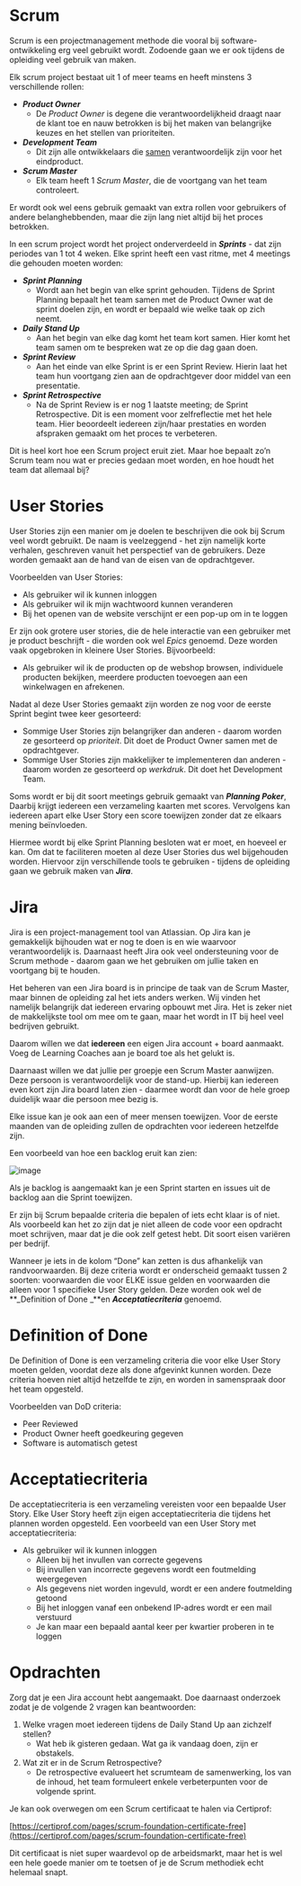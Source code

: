 # Scrum 

Scrum is een projectmanagement methode die vooral bij software-ontwikkeling erg veel gebruikt wordt. Zodoende gaan we er ook tijdens de opleiding veel gebruik van maken.

Elk scrum project bestaat uit 1 of meer teams en heeft minstens 3 verschillende rollen:



* **_Product Owner_** 
    * De _Product Owner_ is degene die verantwoordelijkheid draagt naar de klant toe en nauw betrokken is bij het maken van belangrijke keuzes en het stellen van prioriteiten.
* **_Development Team_**
    * Dit zijn alle ontwikkelaars die <span style="text-decoration:underline;">samen</span> verantwoordelijk zijn voor het eindproduct. 
* **_Scrum Master_**
    * Elk team heeft 1 _Scrum Master_, die de voortgang van het team controleert.

Er wordt ook wel eens gebruik gemaakt van extra rollen voor gebruikers of andere belanghebbenden, maar die zijn lang niet altijd bij het proces betrokken.

In een scrum project wordt het project onderverdeeld in **_Sprints_** - dat zijn periodes van 1 tot 4 weken. Elke sprint heeft een vast ritme, met 4 meetings die gehouden moeten worden:



* **_Sprint Planning_**
    * Wordt aan het begin van elke sprint gehouden. Tijdens de Sprint Planning bepaalt het team samen met de Product Owner wat de sprint doelen zijn, en wordt er bepaald wie welke taak op zich neemt.
* **_Daily Stand Up_**
    * Aan het begin van elke dag komt het team kort samen. Hier komt het team samen om te bespreken wat ze op die dag gaan doen.
* **_Sprint Review_**
    * Aan het einde van elke Sprint is er een Sprint Review. Hierin laat het team hun voortgang zien aan de opdrachtgever door middel van een presentatie.
* **_Sprint Retrospective_**
    * Na de Sprint Review is er nog 1 laatste meeting; de Sprint Retrospective. Dit is een moment voor zelfreflectie met het hele team. Hier beoordeelt iedereen zijn/haar prestaties en worden afspraken gemaakt om het proces te verbeteren.

Dit is heel kort hoe een Scrum project eruit ziet. Maar hoe bepaalt zo’n Scrum team nou wat er precies gedaan moet worden, en hoe houdt het team dat allemaal bij?


# User Stories

User Stories zijn een manier om je doelen te beschrijven die ook bij Scrum veel wordt gebruikt. De naam is veelzeggend - het zijn namelijk korte verhalen, geschreven vanuit het perspectief van de gebruikers. Deze worden gemaakt aan de hand van de eisen van de opdrachtgever.

Voorbeelden van User Stories:



* Als gebruiker wil ik kunnen inloggen
* Als gebruiker wil ik mijn wachtwoord kunnen veranderen
* Bij het openen van de website verschijnt er een pop-up om in te loggen

Er zijn ook grotere user stories, die de hele interactie van een gebruiker met je product beschrijft - die worden ook wel _Epics_ genoemd. Deze worden vaak opgebroken in kleinere User Stories. Bijvoorbeeld:



* Als gebruiker wil ik de producten op de webshop browsen, individuele producten bekijken, meerdere producten toevoegen aan een winkelwagen en afrekenen.

Nadat al deze User Stories gemaakt zijn worden ze nog voor de eerste Sprint begint twee keer gesorteerd:



* Sommige User Stories zijn belangrijker dan anderen - daarom worden ze gesorteerd op _prioriteit_. Dit doet de Product Owner samen met de opdrachtgever.
* Sommige User Stories zijn makkelijker te implementeren dan anderen - daarom worden ze gesorteerd op _werkdruk_. Dit doet het Development Team.

Soms wordt er bij dit soort meetings gebruik gemaakt van **_Planning Poker_**, Daarbij krijgt iedereen een verzameling kaarten met scores. Vervolgens kan iedereen apart elke User Story een score toewijzen zonder dat ze elkaars mening beïnvloeden. 

Hiermee wordt bij elke Sprint Planning besloten wat er moet, en hoeveel er kan. Om dat te faciliteren moeten al deze User Stories dus wel bijgehouden worden. Hiervoor zijn verschillende tools te gebruiken - tijdens de opleiding gaan we gebruik maken van **_Jira_**.




# Jira

Jira is een project-management tool van Atlassian. Op Jira kan je gemakkelijk bijhouden wat er nog te doen is en wie waarvoor verantwoordelijk is. Daarnaast heeft Jira ook veel ondersteuning voor de Scrum methode - daarom gaan we het gebruiken om jullie taken en voortgang bij te houden.

Het beheren van een Jira board is in principe de taak van de Scrum Master, maar binnen de opleiding zal het iets anders werken. Wij vinden het namelijk belangrijk dat iedereen ervaring opbouwt met Jira. Het is zeker niet de makkelijkste tool om mee om te gaan, maar het wordt in IT bij heel veel bedrijven gebruikt.

Daarom willen we dat **iedereen** een eigen Jira account + board aanmaakt. Voeg de Learning Coaches aan je board toe als het gelukt is.

Daarnaast willen we dat jullie per groepje een Scrum Master aanwijzen. Deze persoon is verantwoordelijk voor de stand-up. Hierbij kan iedereen even kort zijn Jira board laten zien - daarmee wordt dan voor de hele groep duidelijk waar die persoon mee bezig is.

Elke issue kan je ook aan een of meer mensen toewijzen. Voor de eerste maanden van de opleiding zullen de opdrachten voor iedereen hetzelfde zijn. 

Een voorbeeld van hoe een backlog eruit kan zien:

![image](images/image1.png)

Als je backlog is aangemaakt kan je een Sprint starten en issues uit de backlog aan die Sprint toewijzen.

Er zijn bij Scrum bepaalde criteria die bepalen of iets echt klaar is of niet. Als voorbeeld kan het zo zijn dat je niet alleen de code voor een opdracht moet schrijven, maar dat je die ook zelf getest hebt. Dit soort eisen variëren per bedrijf.

Wanneer je iets in de kolom “Done” kan zetten is dus afhankelijk van randvoorwaarden. Bij deze criteria wordt er onderscheid gemaakt tussen 2 soorten: voorwaarden die voor ELKE issue gelden en voorwaarden die alleen voor 1 specifieke User Story gelden. Deze worden ook wel de **_Definition of Done _**en **_Acceptatiecriteria_** genoemd.


# Definition of Done

De Definition of Done is een verzameling criteria die voor elke User Story moeten gelden, voordat deze als done afgevinkt kunnen worden. Deze criteria hoeven niet altijd hetzelfde te zijn, en worden in samenspraak door het team opgesteld. 

Voorbeelden van DoD criteria:

* Peer Reviewed
* Product Owner heeft goedkeuring gegeven
* Software is automatisch getest


# Acceptatiecriteria

De acceptatiecriteria is een verzameling vereisten voor een bepaalde User Story. Elke User Story heeft zijn eigen acceptatiecriteria die tijdens het plannen worden opgesteld. Een voorbeeld van een User Story met acceptatiecriteria:

* Als gebruiker wil ik kunnen inloggen
    * Alleen bij het invullen van correcte gegevens
    * Bij invullen van incorrecte gegevens wordt een foutmelding weergegeven
    * Als gegevens niet worden ingevuld, wordt er een andere foutmelding getoond
    * Bij het inloggen vanaf een onbekend IP-adres wordt er een mail verstuurd
    * Je kan maar een bepaald aantal keer per kwartier proberen in te loggen


# Opdrachten

Zorg dat je een Jira account hebt aangemaakt. Doe daarnaast onderzoek zodat je de volgende 2 vragen kan beantwoorden:

1. Welke vragen moet iedereen tijdens de Daily Stand Up aan zichzelf stellen?
    * Wat heb ik gisteren gedaan. Wat ga ik vandaag doen, zijn er obstakels.
2. Wat zit er in de Scrum Retrospective?
    * De retrospective evalueert het scrumteam de samenwerking, los van de inhoud, het team formuleert enkele verbeterpunten voor de volgende sprint.

Je kan ook overwegen om een Scrum certificaat te halen via Certiprof: 

[https://certiprof.com/pages/scrum-foundation-certificate-free](https://certiprof.com/pages/scrum-foundation-certificate-free)

Dit certificaat is niet super waardevol op de arbeidsmarkt, maar het is wel een hele goede manier om te toetsen of je de Scrum methodiek echt helemaal snapt.